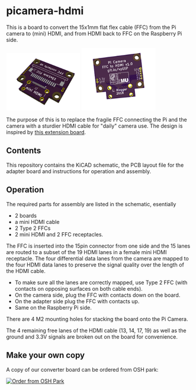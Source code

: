 # picamera-hdmi

This is a board to convert the 15x1mm flat flex cable (FFC) from the Pi camera to (mini) HDMI, and from HDMI back to FFC on the Raspberry Pi side.

<img src="doc/view3D-top-unassembled.png" alt="top view" width="200">
<img src="doc/view3D-bot-unassembled.png" alt="bot view" width="200">

The purpose of this is to replace the fragile FFC connecting the Pi and the camera with a sturdier HDMI cable for "daily" camera use.
The design is inspired by [this extension board](https://shop.pimoroni.com/products/pi-camera-hdmi-cable-extension).

## Contents

This repository contains the KiCAD schematic, the PCB layout file for the adapter board and instructions for operation and assembly.

## Operation

The required parts for assembly are listed in the schematic, esentially 

- 2 boards
- a mini HDMI cable
- 2 Type 2 FFCs
- 2 mini HDMI and 2 FFC receptacles.

The FFC is inserted into the 15pin connector from one side and the 15 lanes are routed to a subset of the 19 HDMI lanes in a female mini HDMI receptacle.
The four differential data lanes from the camera are mapped to the four HDMI data lanes to preserve the signal quality over the length of the HDMI cable.

- To make sure all the lanes are correctly mapped, use Type 2 FFC (with contacts on opposing surfaces on both cable ends).
- On the camera side, plug the FFC with contacts down on the board.
- On the adapter side plug the FFC with contacts up.
- Same on the Raspberry Pi side. 

There are 4 M2 mounting holes for stacking the board onto the Pi Camera. 

The 4 remaining free lanes of the HDMI cable (13, 14, 17, 19) as well as the ground and 3.3V signals are broken out on the board for convenience.


## Make your own copy

A copy of our converter board can be ordered from OSH park:

<a href="https://oshpark.com/shared_projects/uJnKgfIw"><img src="https://oshpark.com/assets/badge-5b7ec47045b78aef6eb9d83b3bac6b1920de805e9a0c227658eac6e19a045b9c.png" alt="Order from OSH Park"></img></a>
